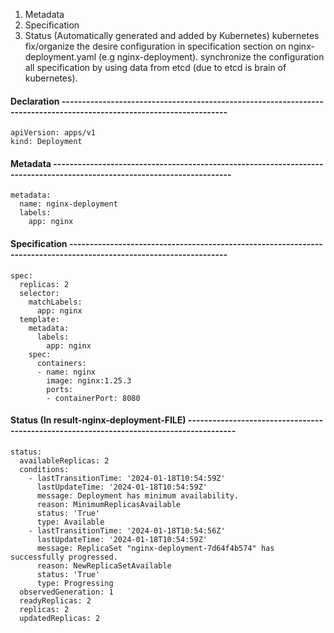1. Metadata
2. Specification
3. Status (Automatically generated and added by Kubernetes)
   kubernetes fix/organize the desire configuration in specification section on nginx-deployment.yaml (e.g nginx-deployment).
   synchronize the configuration all specification by using data from etcd (due to etcd is brain of kubernetes).


#### Declaration ---------------------------------------------------------------------------------------------------------------------
```
apiVersion: apps/v1
kind: Deployment
```

#### Metadata ------------------------------------------------------------------------------------------------------------------------
```
metadata:
  name: nginx-deployment
  labels:
    app: nginx
```

#### Specification -------------------------------------------------------------------------------------------------------------------
```
spec:
  replicas: 2
  selector:
    matchLabels:
      app: nginx
  template:
    metadata:
      labels:
        app: nginx
    spec:
      containers:
      - name: nginx
        image: nginx:1.25.3
        ports:
        - containerPort: 8080
```

#### Status (In result-nginx-deployment-FILE) ----------------------------------------------------------------------------------------
```
status:
  availableReplicas: 2
  conditions:
    - lastTransitionTime: '2024-01-18T10:54:59Z'
      lastUpdateTime: '2024-01-18T10:54:59Z'
      message: Deployment has minimum availability.
      reason: MinimumReplicasAvailable
      status: 'True'
      type: Available
    - lastTransitionTime: '2024-01-18T10:54:56Z'
      lastUpdateTime: '2024-01-18T10:54:59Z'
      message: ReplicaSet "nginx-deployment-7d64f4b574" has successfully progressed.
      reason: NewReplicaSetAvailable
      status: 'True'
      type: Progressing
  observedGeneration: 1
  readyReplicas: 2
  replicas: 2
  updatedReplicas: 2
```